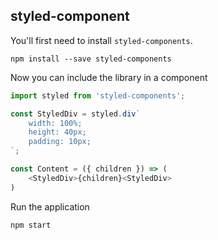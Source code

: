 ## styled-component

You'll first need to install `styled-components`.

```
npm install --save styled-components
```

Now you can include the library in a component

```javascript
import styled from 'styled-components';

const StyledDiv = styled.div`
    width: 100%;
    height: 40px;
    padding: 10px;
`;

const Content = ({ children }) => (
    <StyledDiv>{children}<StyledDiv>
)
```

Run the application

```
npm start
```
